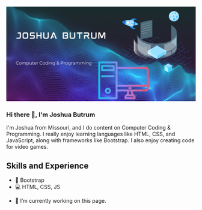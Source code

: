 ![Computer Coding & Programming](https://github.com/JoshuaButrum/JoshuaButrum/blob/main/Joshua.jpg)

### Hi there 👋, I'm Joshua Butrum
I'm Joshua from Missouri, and I do content on Computer Coding & Programming. I really enjoy learning languages like HTML, CSS, and JavaScript, along with frameworks like Bootstrap. I also enjoy creating code for video games.

## Skills and Experience
* 👢 Bootstrap
* 💻 HTML, CSS, JS

- 🔭 I’m currently working on this page. 
